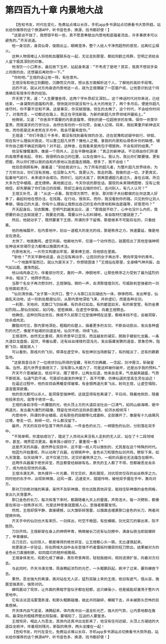 # 第四百九十章 内景地大战
        【告知书友，时代在变化，免费站点难以长存，手机app多书源站点切换看书大势所趋，站长给你推荐的这个换源APP，听书音色多、换源、找书都好使！】
       “这是谈不拢了，我想很平和一些，真不愿意奉献出内景地和底蕴者流血，许多事原本可以避免的。”齐天说道。
       他一身羽衣，身具仙骨，俊朗出尘，眼睛澄净，整个人给人干净而超然的感觉，远离红尘烟火。
       这种人物很难让人将他和血腥联系在一起，无论走到那里，都如同鹤立鸡群，空明之资给会人留下极其深刻的印象。
       他浅饮一小口茶水，最后放下玉杯，站起身来道：“不考虑了是吧？其实，我真不想双手染上同类的血，还想最后再劝你一下。”
       “你劝吧。”王煊的话让他一阵，有些意外。
       王煊没有和他立刻翻脸，沉静而又内敛，想从各方面解析这个人，了解他的高妙手段等。
       远的不说，就从对方肉身进内景地这一点，就为王煊捅破了一层窗户纸，让他意识到这个同类确实有很多珍贵的经验。
       齐天笑了笑，道：“人生要懂舍得，这两个字朴质却又深刻。。这个神话时代对你来说，已经结束，一身凝聚的底蕴和内景，很快就对你就没有什么太大的用处了，两个多月后，便是你超凡缘尽时。你不要不忿和不满，这是事实，你天赋很强，但生的太晚了，这个时代，不会给你时间了。对我而言，一切都还在路上，我正在寻找新路，为新的新超凡世界领域开疆拓土。”
       他微顿，又道：“你舍弃不需要的内景底蕴等，得到的是一位超绝世的友情，保你一世荣华富贵。而我谋求的万世功业，自然也有你的一份功劳，会被人记得。将来，我如果重开新神话天地，而你若是还未老死在岁月中，我会尽量来度你。”
       王煊道：“你们寻路三千多年，都没有找到最有效的办法，还在犹豫和迟疑中前行，徘徊，现在有什么理由对我说，可以重立超凡世界？慷他人之慨，拿我的内景和仙骨弥补你的缺憾，铺平你自己都不确定的路吗？对不起，这种舍，在我看来是肉包子喂狼狗，不会有好的结果。”
       他没有慷慨激昂，像是一个局外人，正在平静地道来：“真正的新神话，不见得由你们所谓的高境界者发起，寻到，我很明白自己的位置，以及在做什么。我认为，我比你们都要强，更有把握，所以你们想以我的血和内景地以及底蕴去铺路，想多了，我不会给！”
       他双目炯炯有神，接着道：“别给我说什么，为了所有的超凡者，为整片超凡世界续命，为了万世功业，你们没有资格，也没那么大气。我更认为，我走的路，我做的这一切，才更真实，贴着地气前行，未来或许会成功。而你们，站的太高了，脱离普通超凡者过久，身在云端，所见大多为空中楼阁，虚无缥缈。离地面过远，今天你说的那些话，展现的未来锦绣图卷，没有让我相信，却先蒙蔽了你们自己的双眼，除却立身在云端的你们，去问别人，有几人认可？”
       王煊又补充，道：“从这一点看，我觉得方雨竹、老张、那对影子夫妇都做的比你这类人好多了，最起码他在想办法，在找路，在行动，很务实。而你，我没看到你的路，只见到你让别人奉献，铺自己的大道，你有什么理由让我祭出自己的生命内景地和鲜血底蕴等，好意思吗？”
       齐天起身后，羽衣飘舞，空明气韵越发出众，道：“那我就不劝了，心中也没什么内疚，我想要的自己去取就是了，我要走的路，需要以什么石料铺地，亲自取材打磨就是了。”
       然后，他就动手了，既然要拿下王煊，所谓的手下留情，那是根本不可能存在的，只看结果。
       他的袍袖展开，在内景地中，划出一道粗大的发光的线，那是秩序之力，快速蔓延，像是地龙在游走。
       太快了，地面轰鸣，虚空共振，他画地为牢，仅是一个动作而已，就展现出了其他至强神明在神话末世竭尽全力都难以施展的术法。
       内景地发光，一片符文构建出牢笼，要束缚王煊，将他锁在里面。
       “斩他！”齐天平静地说道，自己没有再动手，让抱剑的女子再出手，劈向牢笼中的青年。
       “一个地面牢笼而已，就以为是天关了，你想锁困谁？”王煊站在那里，全身精气神共振，血气如云霞，激荡而起。
       他以纯肉身之力，伴着部分符文，轰的一声，挣脱地牢，让那些秩序之力受到了最为猛烈的冲击，暗淡了，他跨步而出。
       当那个名女子再次祭剑时，王煊弹指，锵的一声，击溃那煌煌剑光，可威胁到至强者的一剑在他面前溃灭。
       “仙剑清世曲。”女子第一次开口，整个人与那口古剑凝结为一体，铮铮而鸣，发出琴音，仙曲乱天动地，这一刻到处都是仙剑，从那内景地深处飞来，并非虚幻，而是各种古剑。
       一刹那，天地间，无数口飞剑纵横，有的赤红如血，有的碧蓝如天，有的紫莹莹，有的金黄如烈阳……那仙剑如虹，如闪电，密密麻麻，在虚空中穿插，向着王煊劈去。
       他确信，这种剑阵出世后，换成不久前那三位至强神明在这里，都根本挡不住，会被洞穿，绞杀成肉泥。
       朦胧间可见，那内景地深处，粗糙的石壁上，插着更多的古剑，不断自动拔出，发出各种盛烈的光芒，像是不枯竭的剑道圣地，仙剑不绝，持续飞出。
       王煊凛然，自然无比重视，真形奇景早已显现，而且越发的凝实，脱胎于蝼蚁化龙篇，一条大道巨龙盘旋，起伏，带着仙雾，还有丝丝缕缕的混沌光，发出振聋发聩的道音，景象恐怖，阻断飞剑，威能骇人！
       可以看到，那成片的飞剑，停滞在虚空中，有些神剑当场断裂了，有的暗淡了，还有的簌簌坠地。
       “这是我昔日杀了一位绝世剑仙所得的宝藏，号称万剑典藏，一念起，剑冲霄汉，斩破星海。当然，超凡世界全面熄灭了，没有那么大威力了，可是这样被你破开，还是出乎我的预料。”
       齐天不介意被破法，依旧平淡，摆了摆手，让两女后退，他亲自走来，气息越来越盛，气势不断拔高，仙道气韵不减，可是却也越发的神圣了，高不可攀，仿佛仙道的至高生灵在迫近！
       在逼近过程中，他的双目由黑瞳变得璀璨，有金银两道光束飞出，射向王煊，让虚空塌陷，道音震耳欲聋。
       他的目光都可以杀人，能洞穿至强神明，这就显得有些离谱了，平日间，随着他侧目，随着他投来目光，就等于绝世一击。
       王煊的身前浮现一片朦胧的光，他头顶上方的大道巨龙吐出一口清气，如同山崩海啸，砸中两道光，发出最为激烈的碰撞，残留在世间的法则余韵激荡，如洪水般倾泻！
       内景地中，所谓的亭台楼阁，还有那些药田都等化成齑粉，全部爆开了，像是有十九级飓风过境，卷走一切，粉碎一切，什么都没留下。
       最终，齐天的双目中坠落下两件兵器，一件金色的长刀，一柄银色的仙剑，分别落在双手中。
       “不简单啊，你渡劫成功了，踏足了人世间从来没有人走到的无人区，站在了十二段领域中，甚至，境界层次更高，看来我小觑你了，要重视一番！”
       这是齐天的兵器，居然养在双目中，这不是一般人可以做到的，尤其是在这个特殊的时代。
       他因为开始重视，所以动用了兵器，在锵锵声中，金色长刀和银色仙剑共鸣，劈斩下来，如九天落雷，似天劫降下，这不仅是刀剑，还交织着秩序之力，一般的兵器也无法蕴含在眼中。
       这两件兵器属于绝世异宝，而且都曾经赫赫有名，原先的主人都了不得，但都被恶龙击杀了，成为他在现世的兵器。
       王煊冷漠无声，体外撑开一片光幕，符文交织，真形展现，对抗现世仅存的丝丝秩序之力。同时他的右手中，出现斩神旗，迎风一展，迅速变大，猎猎作响，被他双手握在手中，轰向对方。
       那对刀剑绝对强的离谱，虽然不及斩神旗，但也远胜其他异宝，能挡住斩神旗的金色网格，发出九天落雷声。
       那口金色的长刀，每次挥落下来时，都跟随着九天上的雷霆，声势浩大，每一次劈斩，都像是在挥动一挂秩序长河，光是这种景象就震撼人心，至强者都要发怵。
       然而，王煊却很平静，直接硬撼，以大旗斩碎落雷，以旗面去缠裹那口金色的长刀，两者间铿锵作响。
       齐天手中的仙剑也大有来历，一剑挥出，时空不稳固，有些模糊，剑光突兀的窜出来，防不胜防。
       刀剑齐鸣，王煊新穿在身上的神明甲胄，稍微被长刀还有仙剑擦中，满身仙铁当即就爆碎了，甲胄爆碎。
       古刀无匹，仙剑惊人，都是难得的绝世异宝，让王煊都心头一跳，无比谨慎起来。
       他更是进一步验证，将在跨域大战中击杀至强不朽者雷拓时缴获的短刀祭出，结果被对方的金色长刀直接削断，如同腐烂的秸秆般脆弱。
       王煊身体发光，宛若化成了蝉身，真形奇景再现，轻轻振翅间，规则涟漪扩张，向着对方扫去。
       与此同时，齐天冷漠无情，周身腾起浓烈的光芒，一头鲲鹏跃起，俯冲了过来，要将蝉吞下去。
       果然，恶龙强大的离谱，面对站在无人区，猛烈突破上来的王煊，依旧有底气，很从容，施展至强真形，强势对抗。
       蝉鸣震动了现世，让外面的黑暗宇宙似乎都在轻颤，这只蝉虽小，但是威能却激荡于整片内景地中。
       它有淡淡混沌雾霭弥漫，和那头鲲鹏碰撞，彼此共同破碎，模糊下去，并未被那头恐怖的巨禽吞掉。
       齐天体内血气滚滚，沸腾起来，体内竟冲出一道龙形光芒，强大的气势，让内景地都在轰鸣，最深处的粗糙界壁出现裂痕，要塌陷了，压迫的人要窒息。
       王煊惊异，喊此人为恶龙，其体内还真冲出龙影来了，他没有任何迟疑，头顶上方凝结的大道巨龙俯冲，伴着规则残光，断裂的秩序，两头龙撞在一起！
       【告知书友，时代在变化，免费站点难以长存，手机app多书源站点切换看书大势所趋，站长给你推荐的这个换源APP，听书音色多、换源、找书都好使！】